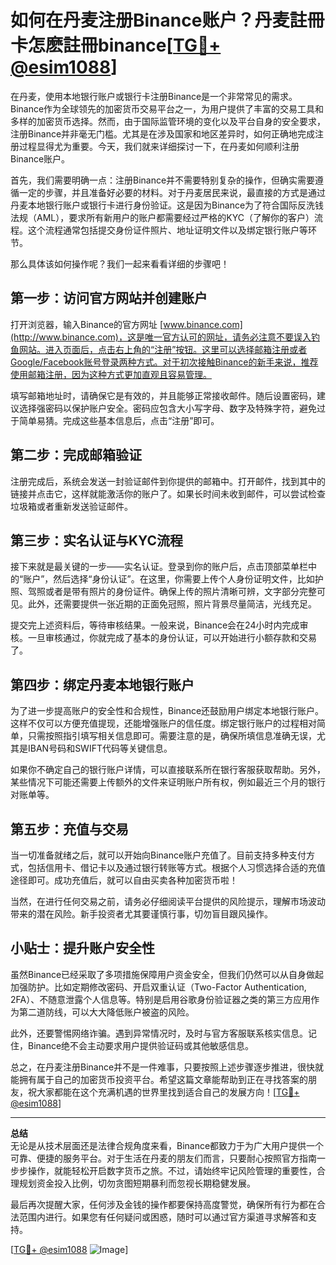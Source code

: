 # 如何在丹麦注册Binance账户？丹麦註冊卡怎麽註冊binance[[TG💪+ @esim1088](https://t.me/s/esim1088)]

在丹麦，使用本地银行账户或银行卡注册Binance是一个非常常见的需求。Binance作为全球领先的加密货币交易平台之一，为用户提供了丰富的交易工具和多样的加密货币选择。然而，由于国际监管环境的变化以及平台自身的安全要求，注册Binance并非毫无门槛。尤其是在涉及国家和地区差异时，如何正确地完成注册过程显得尤为重要。今天，我们就来详细探讨一下，在丹麦如何顺利注册Binance账户。

首先，我们需要明确一点：注册Binance并不需要特别复杂的操作，但确实需要遵循一定的步骤，并且准备好必要的材料。对于丹麦居民来说，最直接的方式是通过丹麦本地银行账户或银行卡进行身份验证。这是因为Binance为了符合国际反洗钱法规（AML），要求所有新用户的账户都需要经过严格的KYC（了解你的客户）流程。这个流程通常包括提交身份证件照片、地址证明文件以及绑定银行账户等环节。

那么具体该如何操作呢？我们一起来看看详细的步骤吧！

## 第一步：访问官方网站并创建账户

打开浏览器，输入Binance的官方网址 [www.binance.com](http://www.binance.com)，这是唯一官方认可的网址，请务必注意不要误入钓鱼网站。进入页面后，点击右上角的“注册”按钮。这里可以选择邮箱注册或者Google/Facebook账号登录两种方式。对于初次接触Binance的新手来说，推荐使用邮箱注册，因为这种方式更加直观且容易管理。

填写邮箱地址时，请确保它是有效的，并且能够正常接收邮件。随后设置密码，建议选择强密码以保护账户安全。密码应包含大小写字母、数字及特殊字符，避免过于简单易猜。完成这些基本信息后，点击“注册”即可。

## 第二步：完成邮箱验证

注册完成后，系统会发送一封验证邮件到你提供的邮箱中。打开邮件，找到其中的链接并点击它，这样就能激活你的账户了。如果长时间未收到邮件，可以尝试检查垃圾箱或者重新发送验证邮件。

## 第三步：实名认证与KYC流程

接下来就是最关键的一步——实名认证。登录到你的账户后，点击顶部菜单栏中的“账户”，然后选择“身份认证”。在这里，你需要上传个人身份证明文件，比如护照、驾照或者是带有照片的身份证件。确保上传的照片清晰可辨，文字部分完整可见。此外，还需要提供一张近期的正面免冠照，照片背景尽量简洁，光线充足。

提交完上述资料后，等待审核结果。一般来说，Binance会在24小时内完成审核。一旦审核通过，你就完成了基本的身份认证，可以开始进行小额存款和交易了。

## 第四步：绑定丹麦本地银行账户

为了进一步提高账户的安全性和合规性，Binance还鼓励用户绑定本地银行账户。这样不仅可以方便充值提现，还能增强账户的信任度。绑定银行账户的过程相对简单，只需按照指引填写相关信息即可。需要注意的是，确保所填信息准确无误，尤其是IBAN号码和SWIFT代码等关键信息。

如果你不确定自己的银行账户详情，可以直接联系所在银行客服获取帮助。另外，某些情况下可能还需要上传额外的文件来证明账户所有权，例如最近三个月的银行对账单等。

## 第五步：充值与交易

当一切准备就绪之后，就可以开始向Binance账户充值了。目前支持多种支付方式，包括信用卡、借记卡以及通过银行转账等方式。根据个人习惯选择合适的充值途径即可。成功充值后，就可以自由买卖各种加密货币啦！

当然，在进行任何交易之前，请务必仔细阅读平台提供的风险提示，理解市场波动带来的潜在风险。新手投资者尤其要谨慎行事，切勿盲目跟风操作。

## 小贴士：提升账户安全性

虽然Binance已经采取了多项措施保障用户资金安全，但我们仍然可以从自身做起加强防护。比如定期修改密码、开启双重认证（Two-Factor Authentication, 2FA）、不随意泄露个人信息等。特别是启用谷歌身份验证器之类的第三方应用作为第二道防线，可以大大降低账户被盗的风险。

此外，还要警惕网络诈骗。遇到异常情况时，及时与官方客服联系核实信息。记住，Binance绝不会主动要求用户提供验证码或其他敏感信息。

总之，在丹麦注册Binance并不是一件难事，只要按照上述步骤逐步推进，很快就能拥有属于自己的加密货币投资平台。希望这篇文章能帮助到正在寻找答案的朋友，祝大家都能在这个充满机遇的世界里找到适合自己的发展方向！[[TG💪+ @esim1088](https://t.me/s/esim1088)]

---

**总结**  
无论是从技术层面还是法律合规角度来看，Binance都致力于为广大用户提供一个可靠、便捷的服务平台。对于生活在丹麦的朋友们而言，只要耐心按照官方指南一步步操作，就能轻松开启数字货币之旅。不过，请始终牢记风险管理的重要性，合理规划资金投入比例，切勿贪图短期暴利而忽视长期稳健发展。

最后再次提醒大家，任何涉及金钱的操作都要保持高度警觉，确保所有行为都在合法范围内进行。如果您有任何疑问或困惑，随时可以通过官方渠道寻求解答和支持。

[[TG💪+ @esim1088](https://t.me/s/esim1088) ![Image](https://i.postimg.cc/4NQfJmqS/Snipaste-2025-05-13-00-14-12.png)]